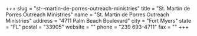 +++
slug = "st--martin-de-porres-outreach-ministries"
title = "St. Martin de Porres Outreach Ministries"
name = "St. Martin de Porres Outreach Ministries"
address = "4711 Palm Beach Boulevard"
city = "Fort Myers"
state = "FL"
postal = "33905"
website = ""
phone = "239 693-4711"
fax = ""
+++

